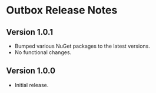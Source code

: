# Outbox Release Notes

## Version 1.0.1

- Bumped various NuGet packages to the latest versions.
- No functional changes.

## Version 1.0.0

- Initial release.
